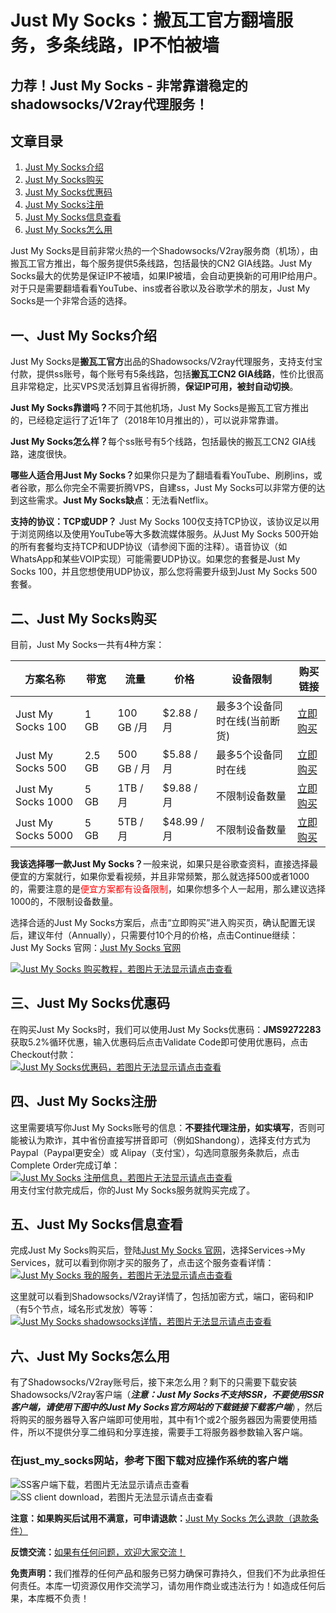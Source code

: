 <h1>Just My Socks：搬瓦工官方翻墙服务，多条线路，IP不怕被墙</h1>
<h2>力荐！Just My Socks - 非常靠谱稳定的shadowsocks/V2ray代理服务！</h2>
<h2>文章目录</h2>
<ol id="user-content-content-index-contents">
 	<li><a href="#user-content-just1">Just My Socks介绍</a></li>
 	<li><a href="#user-content-just2">Just My Socks购买</a></li>
 	<li><a href="#user-content-just3">Just My Socks优惠码</a></li>
 	<li><a href="#user-content-just4">Just My Socks注册</a></li>
 	<li><a href="#user-content-just5">Just My Socks信息查看</a></li>
 	<li><a href="#user-content-just6">Just My Socks怎么用</a></li>
</ol>
<p class="keepp">
Just My Socks是目前非常火热的一个Shadowsocks/V2ray服务商（机场），由搬瓦工官方推出，每个服务提供5条线路，包括最快的CN2 GIA线路。Just My Socks最大的优势是保证IP不被墙，如果IP被墙，会自动更换新的可用IP给用户。对于只是需要翻墙看看YouTube、ins或者谷歌以及谷歌学术的朋友，Just My Socks是一个非常合适的选择。
</p>
<h2 id="user-content-just1"><span id="just_my_socks">一、Just My Socks介绍</span></h2>
<p class="keepp">
Just My Socks是<strong>搬瓦工官方</strong>出品的Shadowsocks/V2ray代理服务，支持支付宝付款，提供ss账号，每个账号有5条线路，包括<strong>搬瓦工CN2 GIA线路</strong>，性价比很高且非常稳定，比买VPS灵活划算且省得折腾，<strong>保证IP可用，被封自动切换</strong>。
</p>
<p class="keepp">
<strong>Just My Socks靠谱吗？</strong>不同于其他机场，Just My Socks是搬瓦工官方推出的，已经稳定运行了近1年了（2018年10月推出的），可以说非常靠谱。
</p>
<p class="keepp">
<strong>Just My Socks怎么样？</strong>每个ss账号有5个线路，包括最快的搬瓦工CN2 GIA线路，速度很快。
</p>
<p class="keepp">
<strong>哪些人适合用Just My Socks？</strong>如果你只是为了翻墙看看YouTube、刷刷ins，或者谷歌，那么你完全不需要折腾VPS，自建ss，Just My Socks可以非常方便的达到这些需求。<strong>Just My Socks缺点</strong>：无法看Netflix。
</p>
<p class="keepp">
<strong>支持的协议：TCP或UDP？</strong>
Just My Socks 100仅支持TCP协议，该协议足以用于浏览网络以及使用YouTube等大多数流媒体服务。从Just My Socks 500开始的所有套餐均支持TCP和UDP协议（请参阅下面的注释）。语音协议（如WhatsApp和某些VOIP实现）可能需要UDP协议。如果您的套餐是Just My Socks 100，并且您想使用UDP协议，那么您将需要升级到Just My Socks 500套餐。
</p>
<h2 id="user-content-just2"><span id="just_my_socks-2">二、Just My Socks购买</span></h2>
<p class="keepp">目前，Just My Socks一共有4种方案：</p>
<table id="tablepress-1">
<thead>
<tr>
<th>方案名称</th>
<th>带宽</th>
<th>流量</th>
<th>价格</th>
<th>设备限制</th>
<th>购买链接</th>
</tr>
</thead>
<tbody>
<tr>
<td>Just My Socks 100</td>
<td>1 GB</td>
<td>100 GB /月</td>
<td>$2.88 / 月</td>
<td>最多3个设备同时在线(当前断货)</td>
<td><a rel="nofollow" href="https://lihi1.com/vbBxA">立即购买</a></td>
</tr>
<tr>
<td>Just My Socks 500</td>
<td>2.5 GB</td>
<td>500 GB / 月</td>
<td>$5.88 / 月</td>
<td>最多5个设备同时在线</td>
<td><a rel="nofollow" href="https://lihi1.com/cEsnp">立即购买</a></td>
</tr>
<tr>
<td>Just My Socks 1000</td>
<td>5 GB</td>
<td>1TB / 月</td>
<td>$9.88 / 月</td>
<td>不限制设备数量</td>
<td><a rel="nofollow" href="https://lihi1.com/l28hA">立即购买</a></td>
</tr>
<tr>
<td>Just My Socks 5000</td>
<td>5 GB</td>
<td>5TB / 月</td>
<td>$48.99 / 月</td>
<td>不限制设备数量</td>
<td><a rel="nofollow" href="https://lihi1.com/Tov44">立即购买</a></td>
</tr>
</tbody>
</table>
<p class="keepp">
<strong>我该选择哪一款Just My Socks？</strong>一般来说，如果只是谷歌查资料，直接选择最便宜的方案就行，如果你爱看视频，并且非常频繁，那么就选择500或者1000的，需要注意的是<span style="color: #ff0000;">便宜方案都有设备限制</span>，如果你想多个人一起用，那么建议选择1000的，不限制设备数量。
</p>
<p class="keepp">
选择合适的Just My Socks方案后，点击“立即购买”进入购买页，确认配置无误后，建议年付（Annually），只需要付10个月的价格，点击Continue继续：
<br class="keepp">
Just My Socks 官网：<a rel="nofollow" href="https://lihi1.com/l0QrZ">Just My Socks 官网</a>
</p>
<a href="https://rawcdn.githack.com/killgcd/justmysocks/1b37c68c634059695a5ceb046563d13a84766b23/images/jms-1.png" target="_blank" rel="noopener noreferrer"><img style="max-width:100%" src="https://rawcdn.githack.com/killgcd/justmysocks/1b37c68c634059695a5ceb046563d13a84766b23/images/jms-1.png" alt="Just My Socks 购买教程，若图片无法显示请点击查看" /></a>
<h2 id="user-content-just3"><span id="just_my_socks-3">三、Just My Socks优惠码</span></h2>
<p class="keepp">
在购买Just My Socks时，我们可以使用Just My Socks优惠码：<strong>JMS9272283</strong>获取5.2%循环优惠，输入优惠码后点击Validate Code即可使用优惠码，点击Checkout付款：
<br class="keepp">
<a href="https://rawcdn.githack.com/killgcd/justmysocks/1b37c68c634059695a5ceb046563d13a84766b23/images/jms-2.png" target="_blank" rel="noopener noreferrer"><img style="max-width:100%" src="https://rawcdn.githack.com/killgcd/justmysocks/1b37c68c634059695a5ceb046563d13a84766b23/images/jms-2.png" alt="Just My Socks优惠码，若图片无法显示请点击查看" /></a>
</p>
<h2 id="user-content-just4"><span id="just_my_socks-4">四、Just My Socks注册</span></h2>
<p class="keepp">
这里需要填写你Just My Socks账号的信息：<strong>不要挂代理注册，如实填写</strong>，否则可能被认为欺诈，其中省份直接写拼音即可（例如Shandong），选择支付方式为Paypal（Paypal更安全）或 Alipay（支付宝），勾选同意服务条款后，点击Complete Order完成订单：
<br class="keepp">
<a href="https://rawcdn.githack.com/killgcd/justmysocks/1b37c68c634059695a5ceb046563d13a84766b23/images/jms-3.png" target="_blank" rel="noopener noreferrer"><img style="max-width:100%" src="https://rawcdn.githack.com/killgcd/justmysocks/1b37c68c634059695a5ceb046563d13a84766b23/images/jms-3.png" alt="Just My Socks 注册信息，若图片无法显示请点击查看" /></a>
<br class="keepp">
用支付宝付款完成后，你的Just My Socks服务就购买完成了。
</p>
<h2 id="user-content-just5"><span id="just_my_socks-5">五、Just My Socks信息查看</span></h2>
<p class="keepp">
完成Just My Socks购买后，登陆<a rel="nofollow" href="https://lihi1.com/l0QrZ">Just My Socks 官网</a>，选择Services->My Services，就可以看到你刚才买的服务了，点击这个服务查看详情：
<br class="keepp">
<a href="https://rawcdn.githack.com/killgcd/justmysocks/1b37c68c634059695a5ceb046563d13a84766b23/images/jms-4.png" target="_blank" rel="noopener noreferrer"><img style="max-width:100%" src="https://rawcdn.githack.com/killgcd/justmysocks/1b37c68c634059695a5ceb046563d13a84766b23/images/jms-4.png" alt="Just My Socks 我的服务，若图片无法显示请点击查看" /></a>
</p>
<p class="keepp">
这里就可以看到Shadowsocks/V2ray详情了，包括加密方式，端口，密码和IP（有5个节点，域名形式发放）等等：
<br class="keepp">
<a href="https://rawcdn.githack.com/killgcd/justmysocks/1b37c68c634059695a5ceb046563d13a84766b23/images/jms-5.png" target="_blank" rel="noopener noreferrer"><img style="max-width:100%" src="https://rawcdn.githack.com/killgcd/justmysocks/1b37c68c634059695a5ceb046563d13a84766b23/images/jms-5.png" alt="Just My Socks shadowsocks详情，若图片无法显示请点击查看" /></a>
</p>
<h2 id="user-content-just6"><span id="just_my_socks-6">六、Just My Socks怎么用</span></h2>

有了Shadowsocks/V2ray账号后，接下来怎么用？剩下的只需要下载安装Shadowsocks/V2ray客户端（***注意：Just My Socks不支持SSR，不要使用SSR客户端，请使用下图中的Just My Socks官方网站的下载链接下载客户端***），然后将购买的服务器导入客户端即可使用啦，其中有1个或2个服务器因为需要使用插件，所以不提供分享二维码和分享连接，需要手工将服务器参数输入客户端。
 
<h3>在just_my_socks网站，参考下图下载对应操作系统的客户端</h3>
<img style="max-width:100%" src="https://rawcdn.githack.com/killgcd/justmysocks/1b37c68c634059695a5ceb046563d13a84766b23/images/dccn.jpg" alt="SS客户端下载，若图片无法显示请点击查看" />
<img style="max-width:100%" src="https://rawcdn.githack.com/killgcd/justmysocks/1b37c68c634059695a5ceb046563d13a84766b23/images/dcen.jpg" alt="SS client download，若图片无法显示请点击查看" />
<p class="keepp"><strong>注意：如果购买后试用不满意，可申请退款：</strong><a href="jmstk.md"  rel="nofollow">Just My Socks 怎么退款（退款条件）</a></p>
<p class="keepp"><strong>反馈交流：</strong><a href="https://github.com/killgcd/justmysocks/issues"  rel="nofollow">如果有任何问题，欢迎大家交流！</a></p>
<p class="keepp"><strong>免责声明：</strong>我们推荐的任何产品和服务已努力确保可靠持久，但我们不为此承担任何责任。本库一切资源仅用作交流学习，请勿用作商业或违法行为！如造成任何后果，本库概不负责！</p>

